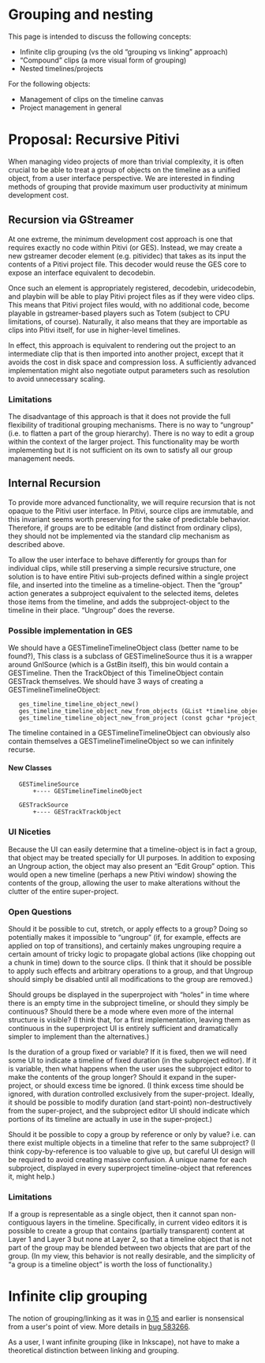 # Grouping and nesting

This page is intended to discuss the following concepts:

-   Infinite clip grouping (vs the old “grouping vs linking” approach)
-   “Compound” clips (a more visual form of grouping)
-   Nested timelines/projects

For the following objects:

-   Management of clips on the timeline canvas
-   Project management in general

# Proposal: Recursive Pitivi

When managing video projects of more than trivial complexity, it is
often crucial to be able to treat a group of objects on the timeline as
a unified object, from a user interface perspective. We are interested
in finding methods of grouping that provide maximum user productivity at
minimum development cost.

## Recursion via GStreamer

At one extreme, the minimum development cost approach is one that
requires exactly no code within Pitivi (or GES). Instead, we may create
a new gstreamer decoder element (e.g. pitividec) that takes as its input
the contents of a Pitivi project file. This decoder would reuse the GES
core to expose an interface equivalent to decodebin.

Once such an element is appropriately registered, decodebin,
uridecodebin, and playbin will be able to play Pitivi project files as
if they were video clips. This means that Pitivi project files would,
with no additional code, become playable in gstreamer-based players such
as Totem (subject to CPU limitations, of course). Naturally, it also
means that they are importable as clips into Pitivi itself, for use in
higher-level timelines.

In effect, this approach is equivalent to rendering out the project to
an intermediate clip that is then imported into another project, except
that it avoids the cost in disk space and compression loss. A
sufficiently advanced implementation might also negotiate output
parameters such as resolution to avoid unnecessary scaling.

### Limitations

The disadvantage of this approach is that it does not provide the full
flexibility of traditional grouping mechanisms. There is no way to
“ungroup” (i.e. to flatten a part of the group hierarchy). There is no
way to edit a group within the context of the larger project. This
functionality may be worth implementing but it is not sufficient on its
own to satisfy all our group management needs.

## Internal Recursion

To provide more advanced functionality, we will require recursion that
is not opaque to the Pitivi user interface. In Pitivi, source clips are
immutable, and this invariant seems worth preserving for the sake of
predictable behavior. Therefore, if groups are to be editable (and
distinct from ordinary clips), they should not be implemented via the
standard clip mechanism as described above.

To allow the user interface to behave differently for groups than for
individual clips, while still preserving a simple recursive structure,
one solution is to have entire Pitivi sub-projects defined within a
single project file, and inserted into the timeline as a
timeline-object. Then the “group” action generates a subproject
equivalent to the selected items, deletes those items from the timeline,
and adds the subproject-object to the timeline in their place. “Ungroup”
does the reverse.

### Possible implementation in GES

We should have a GESTimelineTimelineObject class (better name to be
found?), This class is a subclass of GESTimelineSource thus it is a
wrapper around GnlSource (which is a GstBin itself), this bin would
contain a GESTimeline. Then the TrackObject of this TimelineObject
contain GESTrack themselves. We should have 3 ways of creating a
GESTimelineTimelineObject:

```
   ges_timeline_timeline_object_new()
   ges_timeline_timeline_object_new_from_objects (GList *timeline_object) /*So we can group them easyly */
   ges_timeline_timeline_object_new_from_project (const gchar *project_file_uri)
```

The timeline contained in a GESTimelineTimelineObject can obviously also
contain themselves a GESTimelineTimelineObject so we can infinitely
recurse.

#### New Classes

```
   GESTimelineSource
       +---- GESTimelineTimelineObject

   GESTrackSource
       +---- GESTrackTrackObject
```

### UI Niceties

Because the UI can easily determine that a timeline-object is in fact a
group, that object may be treated specially for UI purposes. In addition
to exposing an Ungroup action, the object may also present an “Edit
Group” option. This would open a new timeline (perhaps a new Pitivi
window) showing the contents of the group, allowing the user to make
alterations without the clutter of the entire super-project.

### Open Questions

Should it be possible to cut, stretch, or apply effects to a group?
Doing so potentially makes it impossible to “ungroup” (if, for example,
effects are applied on top of transitions), and certainly makes
ungrouping require a certain amount of tricky logic to propagate global
actions (like chopping out a chunk in time) down to the source clips. (I
think that it should be possible to apply such effects and arbitrary
operations to a group, and that Ungroup should simply be disabled until
all modifications to the group are removed.)

Should groups be displayed in the superproject with “holes” in time
where there is an empty time in the subproject timeline, or should they
simply be continuous? Should there be a mode where even more of the
internal structure is visible? (I think that, for a first
implementation, leaving them as continuous in the superproject UI is
entirely sufficient and dramatically simpler to implement than the
alternatives.)

Is the duration of a group fixed or variable? If it is fixed, then we
will need some UI to indicate a timeline of fixed duration (in the
subproject editor). If it is variable, then what happens when the user
uses the subproject editor to make the contents of the group longer?
Should it expand in the super-project, or should excess time be ignored.
(I think excess time should be ignored, with duration controlled
exclusively from the super-project. Ideally, it should be possible to
modify duration (and start-point) non-destructively from the
super-project, and the subproject editor UI should indicate which
portions of its timeline are actually in use in the super-project.)

Should it be possible to copy a group by reference or only by value?
i.e. can there exist multiple objects in a timeline that refer to the
same subproject? (I think copy-by-reference is too valuable to give up,
but careful UI design will be required to avoid creating massive
confusion. A unique name for each subproject, displayed in every
superproject timeline-object that references it, might help.)

### Limitations

If a group is representable as a single object, then it cannot span
non-contiguous layers in the timeline. Specifically, in current video
editors it is possible to create a group that contains (partially
transparent) content at Layer 1 and Layer 3 but none at Layer 2, so that
a timeline object that is not part of the group may be blended between
two objects that are part of the group. (In my view, this behavior is
not really desirable, and the simplicity of “a group is a timeline
object” is worth the loss of functionality.)

# Infinite clip grouping

The notion of grouping/linking as it was in [0.15](releases/0.15.md) and
earlier is nonsensical from a user's point of view. More details in [bug
583266](https://bugzilla.gnome.org/show_bug.cgi?id=583266).

As a user, I want infinite grouping (like in Inkscape), not have to make
a theoretical distinction between linking and grouping.
